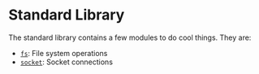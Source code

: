 # Standard Library
The standard library contains a few modules to do cool things.
They are:
- [`fs`](/docs/fs): File system operations
- [`socket`](/docs/socket): Socket connections
